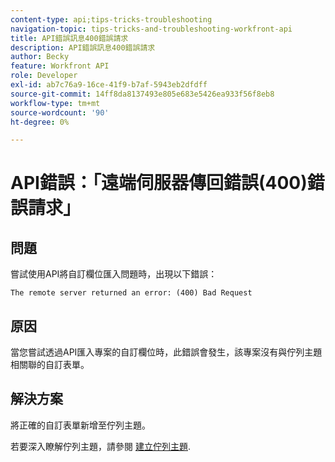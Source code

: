 ```yaml
---
content-type: api;tips-tricks-troubleshooting
navigation-topic: tips-tricks-and-troubleshooting-workfront-api
title: API錯誤訊息400錯誤請求
description: API錯誤訊息400錯誤請求
author: Becky
feature: Workfront API
role: Developer
exl-id: ab7c76a9-16ce-41f9-b7af-5943eb2dfdff
source-git-commit: 14ff8da8137493e805e683e5426ea933f56f8eb8
workflow-type: tm+mt
source-wordcount: '90'
ht-degree: 0%

---
```



# API錯誤：「遠端伺服器傳回錯誤(400)錯誤請求」

## 問題

嘗試使用API將自訂欄位匯入問題時，出現以下錯誤：

`The remote server returned an error: (400) Bad Request`

## 原因

當您嘗試透過API匯入專案的自訂欄位時，此錯誤會發生，該專案沒有與佇列主題相關聯的自訂表單。

## 解決方案

將正確的自訂表單新增至佇列主題。

若要深入瞭解佇列主題，請參閱 [建立佇列主題](../../manage-work/requests/create-and-manage-request-queues/create-queue-topics.md).
